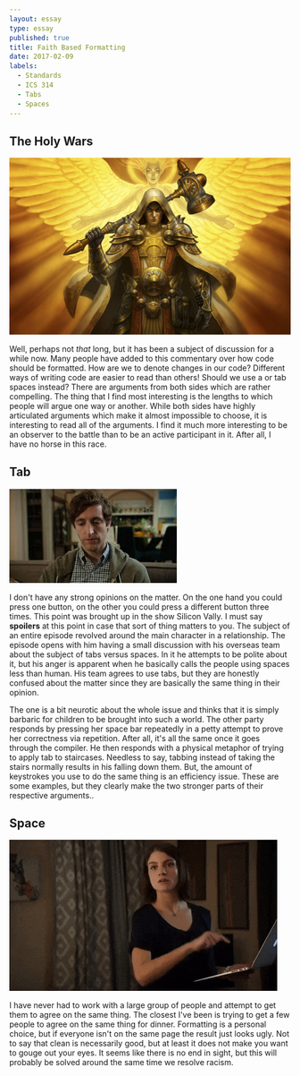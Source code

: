 ```yaml
---
layout: essay
type: essay
published: true
title: Faith Based Formatting
date: 2017-02-09
labels:
  - Standards
  - ICS 314
  - Tabs
  - Spaces
---
```


## The Holy Wars

<img class="ui medium left floated image" src="../images/knight.jpg">

Well, perhaps not *that* long, but it has been a subject of discussion for a while now. Many people have added to this commentary over how code should be formatted. How are we to denote changes in our code? Different ways of writing code are easier to read than others! Should we use a or tab spaces instead? There are arguments from both sides which are rather compelling. The thing that I find most interesting is the lengths to which people will argue one way or another. While both sides have highly articulated arguments which make it almost impossible to choose, it is interesting to read all of the arguments. I find it much more interesting to be an observer to the battle than to be an active participant in it. After all, I have no horse in this race.

## Tab

<img class="ui medium left floated image" src="../images/tabs.jpg">

I don't have any strong opinions on the matter. On the one hand you could press one button, on the other you could press a different button three times. This point was brought up in the show Silicon Vally. I must say **spoilers** at this point in case that sort of thing matters to you. The subject of an entire episode revolved around the main character in a relationship. The episode opens with him having a small discussion with his overseas team about the subject of tabs versus spaces. In it he attempts to be polite about it, but his anger is apparent when he basically calls the people using spaces less than human. His team agrees to use tabs, but they are honestly confused about the matter since they are basically the same thing in their opinion.

The one is a bit neurotic about the whole issue and thinks that it is simply barbaric for children to be brought into such a world. The other party responds by pressing her space bar repeatedly in a petty attempt to prove her correctness via repetition. After all, it's all the same once it goes through the compiler. He then responds with a physical metaphor of trying to apply tab to staircases. Needless to say, tabbing instead of taking the stairs normally results in his falling down them. But, the amount of keystrokes you use to do the same thing is an efficiency issue. These are some examples, but they clearly make the two stronger parts of their respective arguments.. 

## Space

<img class="ui medium left floated image" src="../images/spaces.gif">

I have never had to work with a large group of people and attempt to get them to agree on the same thing. The closest I've been is trying to get a few people to agree on the same thing for dinner. Formatting is a personal choice, but if everyone isn't on the same page the result just looks ugly. Not to say that clean is necessarily good, but at least it does not make you want to gouge out your eyes. It seems like there is no end in sight, but this will probably be solved around the same time we resolve racism.
